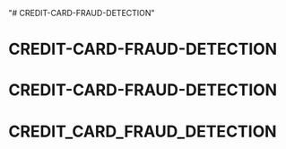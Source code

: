 "# CREDIT-CARD-FRAUD-DETECTION" 
# CREDIT-CARD-FRAUD-DETECTION
# CREDIT-CARD-FRAUD-DETECTION
# CREDIT_CARD_FRAUD_DETECTION
